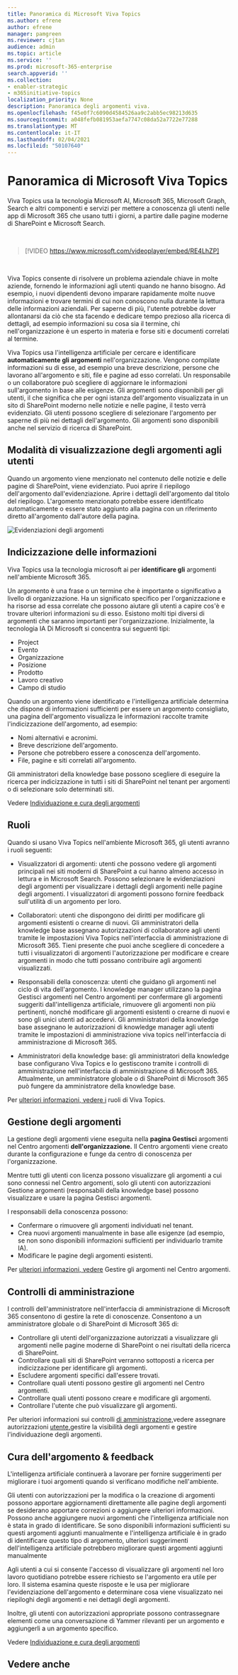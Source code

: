 ```yaml
---
title: Panoramica di Microsoft Viva Topics
ms.author: efrene
author: efrene
manager: pamgreen
ms.reviewer: cjtan
audience: admin
ms.topic: article
ms.service: ''
ms.prod: microsoft-365-enterprise
search.appverid: ''
ms.collection:
- enabler-strategic
- m365initiative-topics
localization_priority: None
description: Panoramica degli argomenti viva.
ms.openlocfilehash: f45e0f7c6090d4584526aa9c2abb5ec98213d635
ms.sourcegitcommit: a048fefb081953aefa7747c08da52a7722e77288
ms.translationtype: MT
ms.contentlocale: it-IT
ms.lasthandoff: 02/04/2021
ms.locfileid: "50107640"
---
```

# <a name="microsoft-viva-topics-overview"></a>Panoramica di Microsoft Viva Topics 

Viva Topics usa la tecnologia Microsoft AI, Microsoft 365, Microsoft Graph, Search e altri componenti e servizi per mettere a conoscenza gli utenti nelle app di Microsoft 365 che usano tutti i giorni, a partire dalle pagine moderne di SharePoint e Microsoft Search.

</br>

> [!VIDEO https://www.microsoft.com/videoplayer/embed/RE4LhZP]  

</br>

Viva Topics consente di risolvere un problema aziendale chiave in molte aziende, fornendo le informazioni agli utenti quando ne hanno bisogno. Ad esempio, i nuovi dipendenti devono imparare rapidamente molte nuove informazioni e trovare termini di cui non conoscono nulla durante la lettura delle informazioni aziendali. Per saperne di più, l'utente potrebbe dover allontanarsi da ciò che sta facendo e dedicare tempo prezioso alla ricerca di dettagli, ad esempio informazioni su cosa sia il termine, chi nell'organizzazione è un esperto in materia e forse siti e documenti correlati al termine.

Viva Topics usa l'intelligenza artificiale per cercare e identificare **automaticamente gli argomenti** nell'organizzazione. Vengono compilate informazioni su di esse, ad esempio una breve descrizione, persone che lavorano all'argomento e siti, file e pagine ad esso correlati. Un responsabile o un collaboratore può scegliere di aggiornare le informazioni sull'argomento in base alle esigenze. Gli argomenti sono disponibili per gli utenti, il che significa che per ogni istanza dell'argomento visualizzata in un sito di SharePoint moderno nelle notizie e nelle pagine, il testo verrà evidenziato. Gli utenti possono scegliere di selezionare l'argomento per saperne di più nei dettagli dell'argomento. Gli argomenti sono disponibili anche nel servizio di ricerca di SharePoint.


## <a name="how-topics-are-displayed-to-users"></a>Modalità di visualizzazione degli argomenti agli utenti

Quando un argomento viene menzionato nel contenuto delle notizie e delle pagine di SharePoint, viene evidenziato. Puoi aprire il riepilogo dell'argomento dall'evidenziazione. Aprire i dettagli dell'argomento dal titolo del riepilogo. L'argomento menzionato potrebbe essere identificato automaticamente o essere stato aggiunto alla pagina con un riferimento diretto all'argomento dall'autore della pagina. 

   ![Evidenziazioni degli argomenti](../media/knowledge-management/saturn.png) </br> 


## <a name="knowledge-indexing"></a>Indicizzazione delle informazioni

Viva Topics usa la tecnologia microsoft ai per **identificare gli** argomenti nell'ambiente Microsoft 365.

Un argomento è una frase o un termine che è importante o significativo a livello di organizzazione. Ha un significato specifico per l'organizzazione e ha risorse ad essa correlate che possono aiutare gli utenti a capire cos'è e trovare ulteriori informazioni su di esso. Esistono molti tipi diversi di argomenti che saranno importanti per l'organizzazione. Inizialmente, la tecnologia IA Di Microsoft si concentra sui seguenti tipi:
- Project
- Evento
- Organizzazione
- Posizione
- Prodotto
- Lavoro creativo
- Campo di studio


Quando un argomento viene identificato e l'intelligenza artificiale determina che dispone  di informazioni sufficienti per essere un argomento consigliato, una pagina dell'argomento visualizza le informazioni raccolte tramite l'indicizzazione dell'argomento, ad esempio:

- Nomi alternativi e acronimi.
- Breve descrizione dell'argomento.
- Persone che potrebbero essere a conoscenza dell'argomento.
- File, pagine e siti correlati all'argomento.

Gli amministratori della knowledge base possono scegliere di eseguire la ricerca per indicizzazione in tutti i siti di SharePoint nel tenant per argomenti o di selezionare solo determinati siti.

Vedere [Individuazione e cura degli argomenti](https://docs.microsoft.com/microsoft-365/knowledge/topic-experiences-discovery-curation)

## <a name="roles"></a>Ruoli

Quando si usano Viva Topics nell'ambiente Microsoft 365, gli utenti avranno i ruoli seguenti:

- Visualizzatori di argomenti: utenti che possono vedere gli argomenti  principali nei siti moderni di SharePoint a cui hanno almeno accesso in lettura e in Microsoft Search. Possono selezionare le evidenziazioni degli argomenti per visualizzare i dettagli degli argomenti nelle pagine degli argomenti. I visualizzatori di argomenti possono fornire feedback sull'utilità di un argomento per loro.

- Collaboratori: utenti che dispongono dei diritti per modificare gli argomenti esistenti o crearne di nuovi. Gli amministratori della knowledge base assegnano autorizzazioni di collaboratore agli utenti tramite le impostazioni Viva Topics nell'interfaccia di amministrazione di Microsoft 365. Tieni presente che puoi anche scegliere di concedere a tutti i visualizzatori di argomenti l'autorizzazione per modificare e creare argomenti in modo che tutti possano contribuire agli argomenti visualizzati.

- Responsabili della conoscenza: utenti che guidano gli argomenti nel ciclo di vita dell'argomento. I knowledge  manager utilizzano la pagina Gestisci argomenti nel Centro argomenti per confermare gli argomenti suggeriti dall'intelligenza artificiale, rimuovere gli argomenti non più pertinenti, nonché modificare gli argomenti esistenti o crearne di nuovi e sono gli unici utenti ad accedervi. Gli amministratori della knowledge base assegnano le autorizzazioni di knowledge manager agli utenti tramite le impostazioni di amministrazione viva topics nell'interfaccia di amministrazione di Microsoft 365. 

- Amministratori della knowledge base: gli amministratori della knowledge base configurano Viva Topics e lo gestiscono tramite i controlli di amministrazione nell'interfaccia di amministrazione di Microsoft 365. Attualmente, un amministratore globale o di SharePoint di Microsoft 365 può fungere da amministratore della knowledge base.

Per [ulteriori informazioni, vedere i](topic-experiences-roles.md) ruoli di Viva Topics.

## <a name="topic-management"></a>Gestione degli argomenti

La gestione degli argomenti viene eseguita nella **pagina Gestisci** argomenti nel Centro argomenti **dell'organizzazione.** Il Centro argomenti viene creato durante la configurazione e funge da centro di conoscenza per l'organizzazione. 

Mentre tutti gli utenti con licenza possono visualizzare gli argomenti  a cui sono connessi nel Centro argomenti, solo gli utenti con autorizzazioni Gestione argomenti (responsabili della knowledge base) possono visualizzare e usare la pagina Gestisci argomenti.

I responsabili della conoscenza possono:

- Confermare o rimuovere gli argomenti individuati nel tenant.
- Crea nuovi argomenti manualmente in base alle esigenze (ad esempio, se non sono disponibili informazioni sufficienti per individuarlo tramite IA).
- Modificare le pagine degli argomenti esistenti.</br>

Per [ulteriori informazioni, vedere](manage-topics.md) Gestire gli argomenti nel Centro argomenti.  


## <a name="admin-controls"></a>Controlli di amministrazione

I controlli dell'amministratore nell'interfaccia di amministrazione di Microsoft 365 consentono di gestire la rete di conoscenze. Consentono a un amministratore globale o di SharePoint di Microsoft 365 di:

- Controllare gli utenti dell'organizzazione autorizzati a visualizzare gli argomenti nelle pagine moderne di SharePoint o nei risultati della ricerca di SharePoint.
- Controllare quali siti di SharePoint verranno sottoposti a ricerca per indicizzazione per identificare gli argomenti.
- Escludere argomenti specifici dall'essere trovati.
- Controllare quali utenti possono gestire gli argomenti nel Centro argomenti.
- Controllare quali utenti possono creare e modificare gli argomenti.
- Controllare l'utente che può visualizzare gli argomenti.

Per ulteriori informazioni sui controlli [](https://docs.microsoft.com/microsoft-365/knowledge/topic-experiences-discovery) [di amministrazione,](https://docs.microsoft.com/microsoft-365/knowledge/plan-topic-experiences#user-permissions)vedere assegnare autorizzazioni [utente,](https://docs.microsoft.com/microsoft-365/knowledge/topic-experiences-knowledge-rules)gestire la visibilità degli argomenti e gestire l'individuazione degli argomenti.

## <a name="topic-curation--feedback"></a>Cura dell'argomento & feedback

L'intelligenza artificiale continuerà a lavorare per fornire suggerimenti per migliorare i tuoi argomenti quando si verificano modifiche nell'ambiente. 

Gli utenti con autorizzazioni per la modifica o la creazione di argomenti possono apportare aggiornamenti direttamente alle pagine degli argomenti se desiderano apportare correzioni o aggiungere ulteriori informazioni. Possono anche aggiungere nuovi argomenti che l'intelligenza artificiale non è stata in grado di identificare. Se sono disponibili informazioni sufficienti su questi argomenti aggiunti manualmente e l'intelligenza artificiale è in grado di identificare questo tipo di argomento, ulteriori suggerimenti dell'intelligenza artificiale potrebbero migliorare questi argomenti aggiunti manualmente 

Agli utenti a cui si consente l'accesso di visualizzare gli argomenti nel loro lavoro quotidiano potrebbe essere richiesto se l'argomento era utile per loro. Il sistema esamina queste risposte e le usa per migliorare l'evidenziazione dell'argomento e determinare cosa viene visualizzato nei riepiloghi degli argomenti e nei dettagli degli argomenti.

Inoltre, gli utenti con autorizzazioni appropriate possono contrassegnare elementi come una conversazione di Yammer rilevanti per un argomento e aggiungerli a un argomento specifico. 

Vedere [Individuazione e cura degli argomenti](https://docs.microsoft.com/microsoft-365/knowledge/topic-experiences-discovery-curation)


## <a name="see-also"></a>Vedere anche

